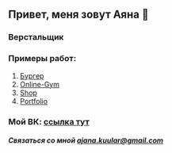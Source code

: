 ## Привет, меня зовут Аяна 👋
### Верстальщик
### Примеры работ:
1. [Бургер](https://sanchaia.github.io/Module01-Burger/index.html)  
2. [Online-Gym](https://sanchaia.github.io/Module01-Gym/index.html#eventGraphic)  
3. [Shop](https://sanchaia.github.io/Module02-Shop/dist/)  
4. [Portfolio](https://sanchaia.github.io/Module02-Portfolio/dist/)  
### Мой ВК: [ссылка тут](https://vk.com/id156692719)  

##### Связаться со мной ajana.kuular@gmail.com
